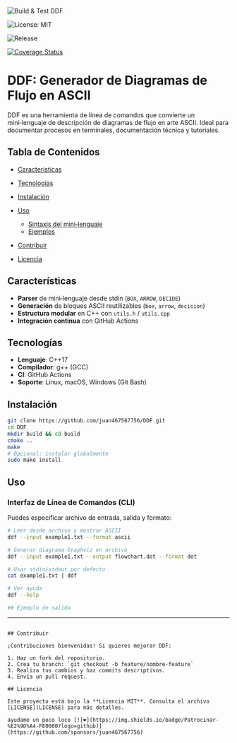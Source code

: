 <!-- Build status -->
![Build & Test DDF](https://github.com/juan467567756/DDF/actions/workflows/build.yml/badge.svg)
<!-- Licencia MIT -->
![License: MIT](https://img.shields.io/github/license/juan467567756/DDF)
<!-- Última versión -->
![Release](https://img.shields.io/github/v/release/juan467567756/DDF)
<!-- Coverage -->
[![Coverage Status](https://codecov.io/gh/juan467567756/DDF/branch/main/graph/badge.svg)](https://codecov.io/gh/juan467567756/DDF)



# DDF: Generador de Diagramas de Flujo en ASCII

DDF es una herramienta de línea de comandos que convierte un mini‑lenguaje de descripción de diagramas de flujo en arte ASCII. Ideal para documentar procesos en terminales, documentación técnica y tutoriales.

## Tabla de Contenidos

* [Características](#características)
* [Tecnologías](#tecnologías)
* [Instalación](#instalación)
* [Uso](#uso)

  * [Sintaxis del mini‑lenguaje](#sintaxis-del-mini-lenguaje)
  * [Ejemplos](#ejemplos)
* [Contribuir](#contribuir)
* [Licencia](#licencia)

## Características

* **Parser** de mini‑lenguaje desde stdin (`BOX`, `ARROW`, `DECIDE`)
* **Generación** de bloques ASCII reutilizables (`box`, `arrow`, `decision`)
* **Estructura modular** en C++ con `utils.h` / `utils.cpp`
* **Integración continua** con GitHub Actions

## Tecnologías

* **Lenguaje**: C++17
* **Compilador**: g++ (GCC)
* **CI**: GitHub Actions
* **Soporte**: Linux, macOS, Windows (Git Bash)

## Instalación

```bash
git clone https://github.com/juan467567756/DDF.git
cd DDF
mkdir build && cd build
cmake ..
make
# Opcional: instalar globalmente
sudo make install
```

## Uso

### Interfaz de Línea de Comandos (CLI)

Puedes especificar archivo de entrada, salida y formato:

```bash
# Leer desde archivo y mostrar ASCII
ddf --input example1.txt --format ascii

# Generar diagrama Graphviz en archivo
ddf --input example1.txt --output flowchart.dot --format dot

# Usar stdin/stdout por defecto
cat example1.txt | ddf

# Ver ayuda
ddf --help

## Ejemplo de salida

```
-----------------------
```

## Contribuir

¡Contribuciones bienvenidas! Si quieres mejorar DDF:

1. Haz un fork del repositorio.
2. Crea tu branch: `git checkout -b feature/nombre-feature`
3. Realiza tus cambios y haz commits descriptivos.
4. Envía un pull request.

## Licencia

Este proyecto está bajo la **Licencia MIT**. Consulta el archivo [LICENSE](LICENSE) para más detalles.

ayudame un poco loco [![❤️](https://img.shields.io/badge/Patrocinar-%E2%9D%A4-FE0000?logo=github)](https://github.com/sponsors/juan467567756)

